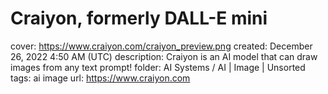 # Craiyon, formerly DALL-E mini

cover: https://www.craiyon.com/craiyon_preview.png
created: December 26, 2022 4:50 AM (UTC)
description: Craiyon is an AI model that can draw images from any text prompt!
folder: AI Systems / AI | Image | Unsorted
tags: ai image
url: https://www.craiyon.com